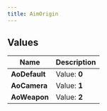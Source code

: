 ```yaml
---
title: AimOrigin
---
```


## Values

| Name | Description |
| ---- | ----------- |
| **AoDefault** | Value: **0** |
| **AoCamera** | Value: **1** |
| **AoWeapon** | Value: **2** |

